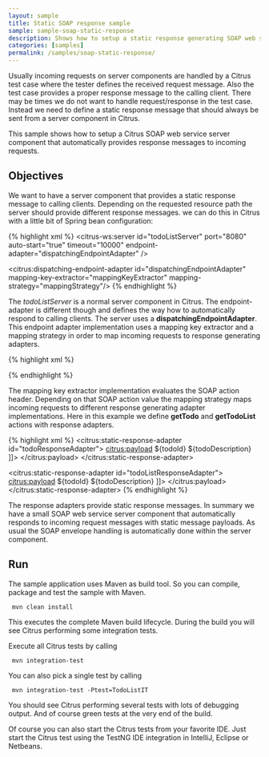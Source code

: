 ```yaml
---
layout: sample
title: Static SOAP response sample
sample: sample-soap-static-response
description: Shows how to setup a static response generating SOAP web service server component
categories: [samples]
permalink: /samples/soap-static-response/
---
```


Usually incoming requests on server components are handled by a Citrus test case where the tester defines the received request message. Also the test
case provides a proper response message to the calling client. There may be times we do not want to handle request/response in the test case. Instead we
need to define a static response message that should always be sent from a server component in Citrus.

This sample shows how to setup a Citrus SOAP web service server component that automatically provides response messages to incoming requests.

Objectives
---------

We want to have a server component that provides a static response message to calling clients. Depending on the requested resource path the server
should provide different response messages. we can do this in Citrus with a little bit of Spring bean configuration:

{% highlight xml %}
<citrus-ws:server id="todoListServer"
              port="8080"
              auto-start="true"
              timeout="10000"
              endpoint-adapter="dispatchingEndpointAdapter" />

<citrus:dispatching-endpoint-adapter id="dispatchingEndpointAdapter"
                                 mapping-key-extractor="mappingKeyExtractor"
                                 mapping-strategy="mappingStrategy"/>
{% endhighlight %}

The *todoListServer* is a normal server component in Citrus. The endpoint-adapter is different though and defines the way how to automatically respond to calling clients.
The server uses a **dispatchingEndpointAdapter**. This endpoint adapter implementation uses a mapping key extractor and a mapping strategy in order to map incoming requests to response generating
adapters.

{% highlight xml %}
<bean id="mappingKeyExtractor" class="com.consol.citrus.endpoint.adapter.mapping.SoapActionMappingKeyExtractor"/>

<bean id="mappingStrategy" class="com.consol.citrus.endpoint.adapter.mapping.SimpleMappingStrategy">
    <property name="adapterMappings">
        <map>
            <entry key="getTodo" value-ref="todoResponseAdapter"/>
            <entry key="getTodoList" value-ref="todoListResponseAdapter"/>
        </map>
    </property>
</bean>
{% endhighlight %}

The mapping key extractor implementation evaluates the SOAP action header. Depending on that SOAP action value the
mapping strategy maps incoming requests to different response generating adapter implementations. Here in this example we define **getTodo** and **getTodoList** actions with response
adapters.

{% highlight xml %}
<citrus:static-response-adapter id="todoResponseAdapter">
    <citrus:payload>
        <![CDATA[
        <getTodoResponse xmlns="http://citrusframework.org/samples/todolist">
            <todoEntry xmlns="http://citrusframework.org/samples/todolist">
              <id>${todoId}</id>
              <title>${todoName}</title>
              <description>${todoDescription}</description>
            </todoEntry>
        </getTodoResponse>
        ]]>
    </citrus:payload>
</citrus:static-response-adapter>

<citrus:static-response-adapter id="todoListResponseAdapter">
    <citrus:payload>
        <![CDATA[
        <getTodoListResponse xmlns="http://citrusframework.org/samples/todolist">
            <list>
                <todoEntry>
                  <id>${todoId}</id>
                  <title>${todoName}</title>
                  <description>${todoDescription}</description>
                </todoEntry>
            </list>
        </getTodoListResponse>
        ]]>
    </citrus:payload>
</citrus:static-response-adapter>
{% endhighlight %}

The response adapters provide static response messages. In summary we have a small SOAP web service server component that automatically responds to incoming request messages
with static message payloads. As usual the SOAP envelope handling is automatically done within the server component.

Run
---------

The sample application uses Maven as build tool. So you can compile, package and test the
sample with Maven.
 
     mvn clean install
    
This executes the complete Maven build lifecycle. During the build you will see Citrus performing some integration tests.

Execute all Citrus tests by calling

     mvn integration-test

You can also pick a single test by calling

     mvn integration-test -Ptest=TodoListIT

You should see Citrus performing several tests with lots of debugging output. 
And of course green tests at the very end of the build.

Of course you can also start the Citrus tests from your favorite IDE.
Just start the Citrus test using the TestNG IDE integration in IntelliJ, Eclipse or Netbeans.